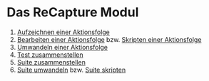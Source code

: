 # Das ReCapture Modul

 1. [Aufzeichnen einer Aktionsfolge](aktionsfolge-aufzeichnen.md)
 1. [Bearbeiten einer Aktionsfolge](aktionsfolge-bearbeiten.md) bzw. [Skripten einer Aktionsfolge](aktionsfolge-skripten.md)
 1. [Umwandeln einer Aktionsfolge](aktionsfolge-umwandeln.md)
 1. [Test zusammenstellen](test-zusammenstellen.md)
 1. [Suite zusammenstellen](suite-zusammenstellen.md)
 1. [Suite umwandeln](suite-umwandeln.md) bzw. [Suite skripten](suite-skripten.md)

